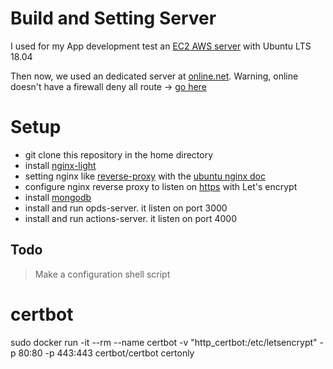 # Build and Setting Server

I used for my App development test an [EC2 AWS server](https://aws.amazon.com/fr/ec2/) with Ubuntu LTS 18.04

Then now, we used an dedicated server at [online.net](https://www.online.net/fr/serveurs-dedies/start-2-m-ssd).
Warning, online doesn't have a firewall deny all route -> [go here](https://documentation.online.net/fr/dedicated-server/tutorials/security/configure-firewall)

# Setup

- git clone this repository in the home directory
- install [nginx-light](https://doc.ubuntu-fr.org/nginx)
- setting nginx like [reverse-proxy](https://fr.wikipedia.org/wiki/Proxy_inverse) with the [ubuntu nginx doc](https://doc.ubuntu-fr.org/nginx#configuration_du_reverse_proxy_et_du_cache_web)
- configure nginx reverse proxy to listen on [https](https://www.nginx.com/blog/using-free-ssltls-certificates-from-lets-encrypt-with-nginx/) with Let's encrypt
- install [mongodb](https://doc.ubuntu-fr.org/mongodb)
- install and run opds-server. it listen on port 3000
- install and run actions-server. it listen on port 4000

## Todo

> Make a configuration shell script


# certbot

sudo docker run -it --rm --name certbot -v "http_certbot:/etc/letsencrypt" -p 80:80 -p 443:443 certbot/certbot certonly
